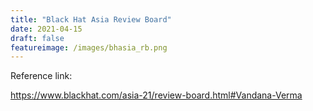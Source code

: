 ```yaml
---
title: "Black Hat Asia Review Board"
date: 2021-04-15
draft: false
featureimage: /images/bhasia_rb.png
---
```


Reference link:

https://www.blackhat.com/asia-21/review-board.html#Vandana-Verma